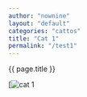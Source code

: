 ```yaml
---
author: "nownine"
layout: "default"
categories: "cattos"
title: "Cat 1"
permalink: "/test1"
---
```


{{ page.title }}

[![cat 1](https://cdn.britannica.com/91/181391-050-1DA18304/cat-toes-paw-number-paws-tiger-tabby.jpg)



